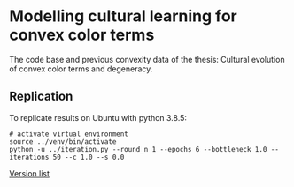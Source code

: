 # Modelling cultural learning for convex color terms
The code base and previous convexity data of the thesis: Cultural evolution of convex color terms and degeneracy.

## Replication

To replicate results on Ubuntu with python 3.8.5:

```
# activate virtual environment
source ../venv/bin/activate
python -u ../iteration.py --round_n 1 --epochs 6 --bottleneck 1.0 --iterations 50 --c 1.0 --s 0.0
```

[Version list]()
